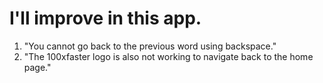 # I'll improve in this app.
1. "You cannot go back to the previous word using backspace."
2. "The 100xfaster logo is also not working to navigate back to the home page."
